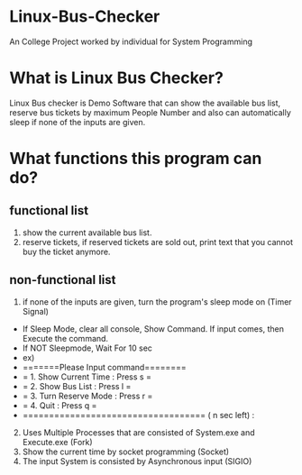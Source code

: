 # Linux-Bus-Checker
An College Project worked by individual for System Programming

# What is Linux Bus Checker?
Linux Bus checker is Demo Software that can show the available bus list, reserve bus tickets by maximum People Number
and also can automatically sleep if none of the inputs are given.

# What functions this program can do?
## functional list

1. show the current available bus list.
2. reserve tickets, if reserved tickets are sold out, print text that you cannot buy the ticket anymore.

## non-functional list

1. if none of the inputs are given, turn the program's sleep mode on (Timer Signal)
- If Sleep Mode, clear all console, Show Command. If input comes, then Execute the command.
- If NOT Sleepmode, Wait For 10 sec
- ex)
- =======Please Input command========
- =  1. Show Current Time : Press s =
- =  2. Show Bus List : Press l     =
- =  3. Turn Reserve Mode : Press r =
- =  4. Quit : Press q =
- =================================== ( n sec left)
:

2. Uses Multiple Processes that are consisted of System.exe and Execute.exe (Fork)
3. Show the current time by socket programming (Socket)
4. The input System is consisted by Asynchronous input (SIGIO)

